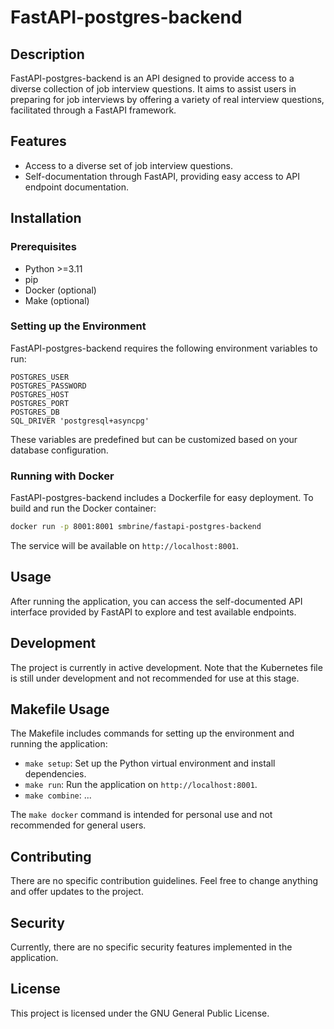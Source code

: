 # FastAPI-postgres-backend

## Description
FastAPI-postgres-backend is an API designed to provide access to a diverse collection of job interview questions. It aims to assist users in preparing for job interviews by offering a variety of real interview questions, facilitated through a FastAPI framework.

## Features
- Access to a diverse set of job interview questions.
- Self-documentation through FastAPI, providing easy access to API endpoint documentation.

## Installation
### Prerequisites
- Python >=3.11
- pip
- Docker (optional)
- Make (optional)

### Setting up the Environment
FastAPI-postgres-backend requires the following environment variables to run:

```env
POSTGRES_USER
POSTGRES_PASSWORD
POSTGRES_HOST
POSTGRES_PORT 
POSTGRES_DB 
SQL_DRIVER 'postgresql+asyncpg'
```

These variables are predefined but can be customized based on your database configuration.

### Running with Docker
FastAPI-postgres-backend includes a Dockerfile for easy deployment. To build and run the Docker container:

```bash
docker run -p 8001:8001 smbrine/fastapi-postgres-backend
```

The service will be available on `http://localhost:8001`.

## Usage
After running the application, you can access the self-documented API interface provided by FastAPI to explore and test available endpoints.

## Development
The project is currently in active development. Note that the Kubernetes file is still under development and not recommended for use at this stage.

## Makefile Usage
The Makefile includes commands for setting up the environment and running the application:

- `make setup`: Set up the Python virtual environment and install dependencies.
- `make run`: Run the application on `http://localhost:8001`.
- `make combine`: ...

The `make docker` command is intended for personal use and not recommended for general users.

## Contributing
There are no specific contribution guidelines. Feel free to change anything and offer updates to the project.

## Security
Currently, there are no specific security features implemented in the application.

## License
This project is licensed under the GNU General Public License.


